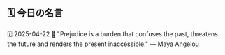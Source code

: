 ## 🗓️ 今日の名言

<!--START_SECTION:quote-->
🗓️ 2025-04-22
💬 "Prejudice is a burden that confuses the past, threatens the future and renders the present inaccessible." — Maya Angelou
<!--END_SECTION:quote-->
